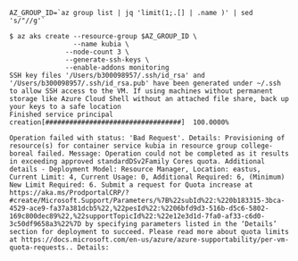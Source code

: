 

```
AZ_GROUP_ID=`az group list | jq 'limit(1;.[] | .name )' | sed 's/"//g'`
```

```
$ az aks create --resource-group $AZ_GROUP_ID \
                --name kubia \
              --node-count 3 \
              --generate-ssh-keys \
              --enable-addons monitoring 
SSH key files '/Users/b300098957/.ssh/id_rsa' and '/Users/b300098957/.ssh/id_rsa.pub' have been generated under ~/.ssh to allow SSH access to the VM. If using machines without permanent storage like Azure Cloud Shell without an attached file share, back up your keys to a safe location
Finished service principal creation[##################################]  100.0000%
```

`
Operation failed with status: 'Bad Request'. Details: Provisioning of resource(s) for container service kubia in resource group college-boreal failed. Message: Operation could not be completed as it results in exceeding approved standardDSv2Family Cores quota. Additional details - Deployment Model: Resource Manager, Location: eastus, Current Limit: 4, Current Usage: 0, Additional Required: 6, (Minimum) New Limit Required: 6. Submit a request for Quota increase at https://aka.ms/ProdportalCRP/?#create/Microsoft.Support/Parameters/%7B%22subId%22:%220b183315-3bca-4529-ace9-fa37a381dcb5%22,%22pesId%22:%2206bfd9d3-516b-d5c6-5802-169c800dec89%22,%22supportTopicId%22:%22e12e3d1d-7fa0-af33-c6d0-3c50df9658a3%22%7D by specifying parameters listed in the ‘Details’ section for deployment to succeed. Please read more about quota limits at https://docs.microsoft.com/en-us/azure/azure-supportability/per-vm-quota-requests.. Details:
`
